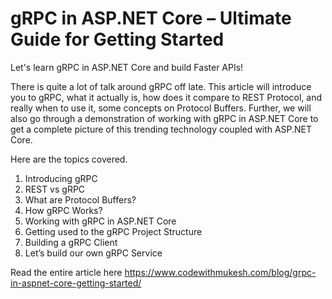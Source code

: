 # gRPC in ASP.NET Core – Ultimate Guide for Getting Started
Let's learn gRPC in ASP.NET Core and build Faster APIs!

There is quite a lot of talk around gRPC off late. This article will introduce you to gRPC, what it actually is, how does it compare to REST Protocol, and really when to use it, some concepts on Protocol Buffers. Further, we will also go through a demonstration of working with gRPC in ASP.NET Core to get a complete picture of this trending technology coupled with ASP.NET Core.

Here are the topics covered.
1. Introducing gRPC
2. REST vs gRPC
3. What are Protocol Buffers?
4. How gRPC Works?
5. Working with gRPC in ASP.NET Core
6. Getting used to the gRPC Project Structure
7. Building a gRPC Client
8. Let’s build our own gRPC Service

Read the entire article here
https://www.codewithmukesh.com/blog/grpc-in-aspnet-core-getting-started/
